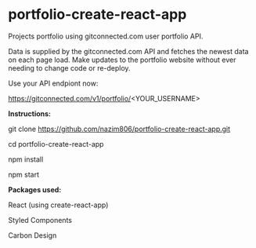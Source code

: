 # portfolio-create-react-app

Projects portfolio using gitconnected.com user portfolio API.

Data is supplied by the gitconnected.com API and fetches the newest data on each page load. Make updates to the portfolio website without ever needing to change code or re-deploy. 

Use your API endpiont now:

https://gitconnected.com/v1/portfolio/<YOUR_USERNAME>



**Instructions:**

git clone https://github.com/nazim806/portfolio-create-react-app.git

cd portfolio-create-react-app

npm install

npm start

**Packages used:**

React (using create-react-app)

Styled Components

Carbon Design
